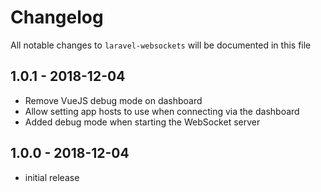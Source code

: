# Changelog

All notable changes to `laravel-websockets` will be documented in this file

## 1.0.1 - 2018-12-04

- Remove VueJS debug mode on dashboard
- Allow setting app hosts to use when connecting via the dashboard
- Added debug mode when starting the WebSocket server

## 1.0.0 - 2018-12-04

- initial release
